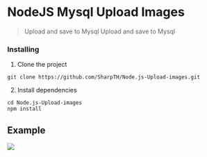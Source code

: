 # NodeJS Mysql Upload Images
>Upload and save to Mysql
Upload and save to Mysql
### Installing

1. Clone the project
```
git clone https://github.com/SharpTH/Node.js-Upload-images.git
```
2. Install dependencies
```
cd Node.js-Upload-images
npm install
```
## Example
![](https://github.com/SharpTH/Node.js-Upload-images/blob/main/images/icon/2.gif)
